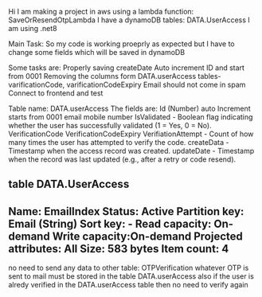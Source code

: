 Hi
I am making a project in aws using a lambda function: SaveOrResendOtpLambda
I have a dynamoDB tables: DATA.UserAccess
I am using .net8




Main Task: So my code is working proeprly as expected but I have to change some fields which will be saved in dynamoDB

Some tasks are:
Properly saving createDate
Auto increment ID and start from 0001
Removing the columns form DATA.userAccess tables- varificationCode, varificationCodeExpiry
Email should not come in spam 
Connect to frontend and test 

Table name: DATA.userAccess
The fields are:
Id (Number) auto Increment starts from 0001
email
mobile number
IsValidated - Boolean flag indicating whether the user has successfully validated (1 = Yes, 0 = No).
VerificationCode
VerificationCodeExpiry
VerifiationAttempt - Count of how many times the user has attempted to verify the code.
createData - Timestamp when the access record was created.
updateDate - Timestamp when the record was last updated (e.g., after a retry or code resend).




table DATA.UserAccess
-----------------------------------------
Name: EmailIndex
Status: Active
Partition key: Email (String)
Sort key: - 
Read capacity: On-demand
Write capacity:On-demand
Projected attributes: All
Size: 583 bytes
Item count: 4
-----------------------------------------

no need to send any data to other table: OTPVerification
whatever OTP is sent to mail must be stored in the table DATA.userAccess
also if the user is alredy verified in the DATA.userAccess table then no need to verify again
